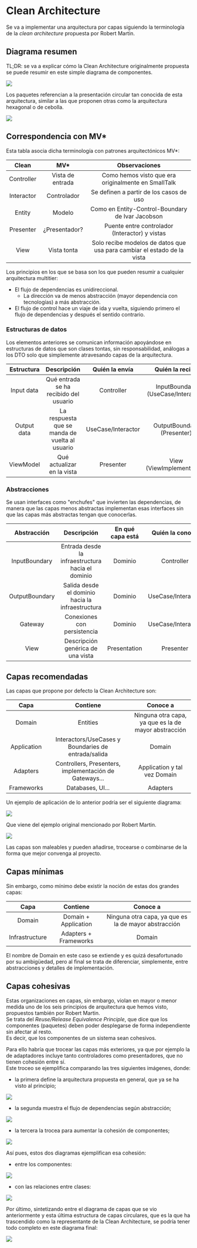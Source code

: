 # Clean Architecture

Se va a implementar una arquitectura por capas siguiendo la terminología de la *clean architecture* propuesta por Robert Martin.

## Diagrama resumen
TL;DR: se va a explicar cómo la Clean  Architecture originalmente propuesta
 se puede resumir en este simple diagrama de componentes.

![](CleanArchitecture-ComponentsDiagram-Cohesive.png)

Los paquetes referencian a la presentación circular tan conocida de esta arquitectura,
similar a las que proponen otras como la arquitectura hexagonal o de cebolla.

![](CleanArchitecture.jpg)

## Correspondencia con MV*
Esta tabla asocia dicha terminología con patrones arquitectónicos MV*:

| Clean   |      MV*      |  Observaciones |
|:-------:|:-------------:|:--------------:|
| Controller |  Vista de entrada | Como hemos visto que era originalmente en SmallTalk |
| Interactor |    Controlador   |   Se definen a partir de los casos de uso |
| Entity | Modelo |    Como en Entity-Control-Boundary de Ivar Jacobson |
| Presenter | ¿Presentador? |    Puente entre controlador (Interactor) y vistas |
| View | Vista tonta |    Solo recibe modelos de datos que usa para cambiar el estado de la vista |
    
Los principios en los que se basa son los que pueden resumir a cualquier arquitectura multitier:
- El flujo de dependencias es unidireccional.
    - La dirección va de menos abstracción (mayor dependencia con tecnologías) a más abstracción.
- El flujo de control hace un viaje de ida y vuelta, siguiendo primero el flujo de dependencias y después el sentido contrario.

### Estructuras de datos

Los elementos anteriores se comunican información apoyándose en estructuras de datos que son clases tontas,
sin responsabilidad, análogas a los DTO solo que simplemente atravesando capas de la arquitectura.

| Estructura   | Descripción |      Quién la envía      |  Quién la recibe | 
|:-------:|:-----:|:--------:|:--------------:|
| Input data | Qué entrada se ha recibido del usuario |  Controller | InputBoundary (UseCase/Interactor) |
| Output data | La respuesta que se manda de vuelta al usuario | UseCase/Interactor | OutputBoundary (Presenter) |
| ViewModel | Qué actualizar en la vista | Presenter | View (ViewImplementation) |

### Abstracciones

Se usan interfaces como "enchufes" que invierten las dependencias, de manera que las capas menos abstractas
implementan esas interfaces sin que las capas más abstractas tengan que conocerlas. 

| Abstracción   | Descripción | En qué capa está |  Quién la conoce      |  Quién la implementa | 
|:-------:|:-----:|:--------:|:--------------:| :-----:|
| InputBoundary | Entrada desde la infraestructura hacia el dominio | Dominio |  Controller | UseCase/Interactor |
| OutputBoundary | Salida desde el dominio hacia la infraestructura | Dominio | UseCase/Interactor | Presenter |
| Gateway | Conexiones con persistencia | Dominio | UseCase/Interactor | DAO |
| View | Descripción genérica de una vista | Presentation | Presenter | ViewImplementation |

## Capas recomendadas

Las capas que propone por defecto la Clean Architecture son:

| Capa   |      Contiene      |  Conoce a | 
|:-------:|:-------------:|:--------------:|
| Domain |  Entities | Ninguna otra capa, ya que es la de mayor abstracción |
| Application |    Interactors/UseCases y Boundaries de entrada/salida   |   Domain |
| Adapters | Controllers, Presenters, implementación de Gateways... |    Application y tal vez Domain |
| Frameworks | Databases, UI... |    Adapters |

Un ejemplo de aplicación de lo anterior podría ser el siguiente diagrama:  

![](CleanArchitecture-ClassesDiagram.png)

Que viene del ejemplo original mencionado por Robert Martin.

![](CleanArchitecture-ScenarioDiagram.png)

Las capas son maleables y pueden añadirse, trocearse o combinarse de la forma que mejor convenga al proyecto.

## Capas mínimas
Sin embargo, como mínimo debe existir la noción de estas dos grandes capas:

| Capa   |      Contiene      |  Conoce a | 
|:-------:|:-------------:|:--------------:|
| Domain |  Domain + Application | Ninguna otra capa, ya que es la de mayor abstracción |
| Infrastructure |  Adapters + Frameworks  |   Domain |
El nombre de Domain en este caso se extiende y es quizá desafortunado por su ambigüedad,
pero al final se trata de diferenciar, simplemente, entre abstracciones y detalles de implementación.

## Capas cohesivas
Estas organizaciones en capas, sin embargo, violan en mayor o menor medida uno de los seis principios de arquitectura que hemos visto, propuestos también por Robert Martin.  
Se trata del *Reuse/Release Equivalence Principle*, que dice que los componentes (paquetes) deben poder desplegarse de forma independiente sin afectar al resto.  
Es decir, que los componentes de un sistema sean cohesivos.

Para ello habría que trocear las capas más exteriores, ya que por ejemplo la de adaptadores incluye tanto controladores como presentadores, que no tienen cohesión entre sí.  
Este troceo se ejemplifica comparando las tres siguientes imágenes, donde:
- la primera define la arquitectura propuesta en general, que ya se ha visto al principio;

![](CleanArchitecture.jpg)

- la segunda muestra el flujo de dependencias según abstracción;

![](CleanArchitecture-OneSlice.jpg)

- la tercera la trocea para aumentar la cohesión de componentes;

![](CleanArchitecture-Sliced.png)


Así pues, estos dos diagramas ejemplifican esa cohesión:
- entre los componentes:

![](CleanArchitecture-CohesiveComponents.png)

- con las relaciones entre clases:

![](CleanArchitecture-CohesiveComponents-Classes.png)
  
Por último, sintetizando entre el diagrama de capas que se vio anteriormente
y esta última estructura de capas circulares, que es la que ha trascendido como
la representante de la Clean Architecture,
se podría tener todo completo en este diagrama final:

![](CleanArchitecture-ClassesDiagram-Cohesive.png)




